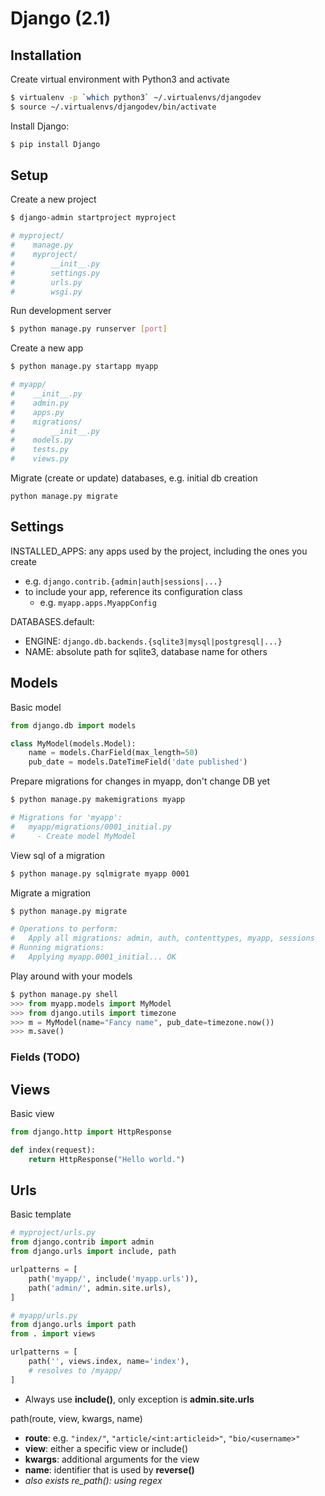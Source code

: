 # Django (2.1)

## Installation
Create virtual environment with Python3 and activate
```bash
$ virtualenv -p `which python3` ~/.virtualenvs/djangodev
$ source ~/.virtualenvs/djangodev/bin/activate
```

Install Django: 
```bash
$ pip install Django
```

## Setup
Create a new project
```bash
$ django-admin startproject myproject

# myproject/
#    manage.py
#    myproject/
#        __init__.py
#        settings.py
#        urls.py
#        wsgi.py
```

Run development server
```bash
$ python manage.py runserver [port]
```

Create a new app
```bash
$ python manage.py startapp myapp

# myapp/
#    __init__.py
#    admin.py
#    apps.py
#    migrations/
#        __init__.py
#    models.py
#    tests.py
#    views.py
```

Migrate (create or update) databases, e.g. initial db creation
```
python manage.py migrate
```

## Settings
INSTALLED_APPS: any apps used by the project, including the ones you create
- e.g. `django.contrib.{admin|auth|sessions|...}`
- to include your app, reference its configuration class
    - e.g. `myapp.apps.MyappConfig`

DATABASES.default:
- ENGINE: `django.db.backends.{sqlite3|mysql|postgresql|...}`
- NAME: absolute path for sqlite3, database name for others

## Models
Basic model
```python
from django.db import models

class MyModel(models.Model):
    name = models.CharField(max_length=50)
    pub_date = models.DateTimeField('date published')
```

Prepare migrations for changes in myapp, don't change DB yet
```bash
$ python manage.py makemigrations myapp

# Migrations for 'myapp':
#   myapp/migrations/0001_initial.py
#     - Create model MyModel
```

View sql of a migration
```bash
$ python manage.py sqlmigrate myapp 0001
```

Migrate a migration
```bash
$ python manage.py migrate

# Operations to perform:
#   Apply all migrations: admin, auth, contenttypes, myapp, sessions
# Running migrations:
#   Applying myapp.0001_initial... OK
```

Play around with your models
```python
$ python manage.py shell
>>> from myapp.models import MyModel
>>> from django.utils import timezone
>>> m = MyModel(name="Fancy name", pub_date=timezone.now())
>>> m.save()
```

### Fields (TODO)

## Views
Basic view
```python
from django.http import HttpResponse

def index(request):
    return HttpResponse("Hello world.")
```

## Urls
Basic template
```python
# myproject/urls.py
from django.contrib import admin
from django.urls import include, path

urlpatterns = [
    path('myapp/', include('myapp.urls')),
    path('admin/', admin.site.urls),
]

# myapp/urls.py
from django.urls import path
from . import views

urlpatterns = [
    path('', views.index, name='index'),
    # resolves to /myapp/
]
```
- Always use **include()**, only exception is **admin.site.urls**


path(route, view, kwargs, name)
- **route**: e.g. `"index/"`, `"article/<int:articleid>"`, `"bio/<username>"`
- **view**: either a specific view or include()
- **kwargs**: additional arguments for the view
- **name**: identifier that is used by **reverse()**
- *also exists re_path(): using regex*

